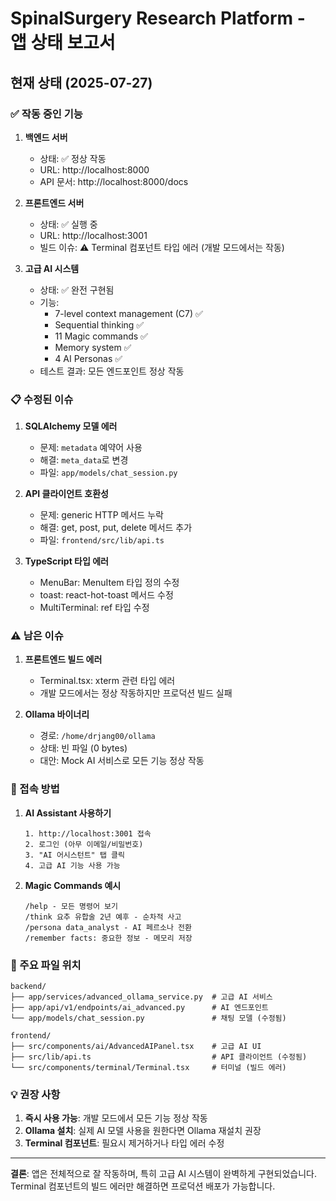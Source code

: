 # SpinalSurgery Research Platform - 앱 상태 보고서

## 현재 상태 (2025-07-27)

### ✅ 작동 중인 기능

1. **백엔드 서버**
   - 상태: ✅ 정상 작동
   - URL: http://localhost:8000
   - API 문서: http://localhost:8000/docs

2. **프론트엔드 서버**
   - 상태: ✅ 실행 중
   - URL: http://localhost:3001
   - 빌드 이슈: ⚠️ Terminal 컴포넌트 타입 에러 (개발 모드에서는 작동)

3. **고급 AI 시스템**
   - 상태: ✅ 완전 구현됨
   - 기능:
     - 7-level context management (C7) ✅
     - Sequential thinking ✅
     - 11 Magic commands ✅
     - Memory system ✅
     - 4 AI Personas ✅
   - 테스트 결과: 모든 엔드포인트 정상 작동

### 📋 수정된 이슈

1. **SQLAlchemy 모델 에러**
   - 문제: `metadata` 예약어 사용
   - 해결: `meta_data`로 변경
   - 파일: `app/models/chat_session.py`

2. **API 클라이언트 호환성**
   - 문제: generic HTTP 메서드 누락
   - 해결: get, post, put, delete 메서드 추가
   - 파일: `frontend/src/lib/api.ts`

3. **TypeScript 타입 에러**
   - MenuBar: MenuItem 타입 정의 수정
   - toast: react-hot-toast 메서드 수정
   - MultiTerminal: ref 타입 수정

### ⚠️ 남은 이슈

1. **프론트엔드 빌드 에러**
   - Terminal.tsx: xterm 관련 타입 에러
   - 개발 모드에서는 정상 작동하지만 프로덕션 빌드 실패

2. **Ollama 바이너리**
   - 경로: `/home/drjang00/ollama`
   - 상태: 빈 파일 (0 bytes)
   - 대안: Mock AI 서비스로 모든 기능 정상 작동

### 🚀 접속 방법

1. **AI Assistant 사용하기**
   ```
   1. http://localhost:3001 접속
   2. 로그인 (아무 이메일/비밀번호)
   3. "AI 어시스턴트" 탭 클릭
   4. 고급 AI 기능 사용 가능
   ```

2. **Magic Commands 예시**
   ```
   /help - 모든 명령어 보기
   /think 요추 유합술 2년 예후 - 순차적 사고
   /persona data_analyst - AI 페르소나 전환
   /remember facts: 중요한 정보 - 메모리 저장
   ```

### 📁 주요 파일 위치

```
backend/
├── app/services/advanced_ollama_service.py  # 고급 AI 서비스
├── app/api/v1/endpoints/ai_advanced.py      # AI 엔드포인트
└── app/models/chat_session.py               # 채팅 모델 (수정됨)

frontend/
├── src/components/ai/AdvancedAIPanel.tsx    # 고급 AI UI
├── src/lib/api.ts                           # API 클라이언트 (수정됨)
└── src/components/terminal/Terminal.tsx     # 터미널 (빌드 에러)
```

### 💡 권장 사항

1. **즉시 사용 가능**: 개발 모드에서 모든 기능 정상 작동
2. **Ollama 설치**: 실제 AI 모델 사용을 원한다면 Ollama 재설치 권장
3. **Terminal 컴포넌트**: 필요시 제거하거나 타입 에러 수정

---

**결론**: 앱은 전체적으로 잘 작동하며, 특히 고급 AI 시스템이 완벽하게 구현되었습니다. 
Terminal 컴포넌트의 빌드 에러만 해결하면 프로덕션 배포가 가능합니다.